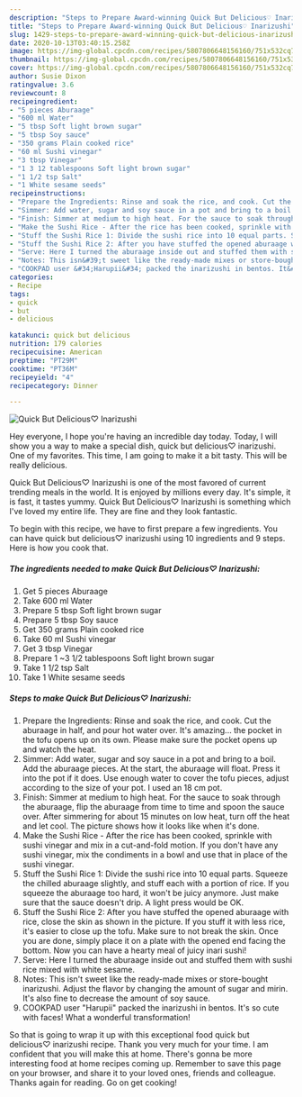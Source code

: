 ```yaml
---
description: "Steps to Prepare Award-winning Quick But Delicious♡ Inarizushi"
title: "Steps to Prepare Award-winning Quick But Delicious♡ Inarizushi"
slug: 1429-steps-to-prepare-award-winning-quick-but-delicious-inarizushi
date: 2020-10-13T03:40:15.258Z
image: https://img-global.cpcdn.com/recipes/5807806648156160/751x532cq70/quick-but-delicious♡-inarizushi-recipe-main-photo.jpg
thumbnail: https://img-global.cpcdn.com/recipes/5807806648156160/751x532cq70/quick-but-delicious♡-inarizushi-recipe-main-photo.jpg
cover: https://img-global.cpcdn.com/recipes/5807806648156160/751x532cq70/quick-but-delicious♡-inarizushi-recipe-main-photo.jpg
author: Susie Dixon
ratingvalue: 3.6
reviewcount: 8
recipeingredient:
- "5 pieces Aburaage"
- "600 ml Water"
- "5 tbsp Soft light brown sugar"
- "5 tbsp Soy sauce"
- "350 grams Plain cooked rice"
- "60 ml Sushi vinegar"
- "3 tbsp Vinegar"
- "1 3 12 tablespoons Soft light brown sugar"
- "1 1/2 tsp Salt"
- "1 White sesame seeds"
recipeinstructions:
- "Prepare the Ingredients: Rinse and soak the rice, and cook. Cut the aburaage in half, and pour hot water over. It&#39;s amazing... the pocket in the tofu opens up on its own. Please make sure the pocket opens up and watch the heat."
- "Simmer: Add water, sugar and soy sauce in a pot and bring to a boil. Add the aburaage pieces. At the start, the aburaage will float. Press it into the pot if it does. Use enough water to cover the tofu pieces, adjust according to the size of your pot. I used an 18 cm pot."
- "Finish: Simmer at medium to high heat. For the sauce to soak through the aburaage, flip the aburaage from time to time and spoon the sauce over. After simmering for about 15 minutes on low heat, turn off the heat and let cool. The picture shows how it looks like when it&#39;s done."
- "Make the Sushi Rice - After the rice has been cooked, sprinkle with sushi vinegar and mix in a cut-and-fold motion. If you don&#39;t have any sushi vinegar, mix the condiments in a bowl and use that in place of the sushi vinegar."
- "Stuff the Sushi Rice 1: Divide the sushi rice into 10 equal parts. Squeeze the chilled aburaage slightly, and stuff each with a portion of rice. If you squeeze the aburaage too hard, it won&#39;t be juicy anymore. Just make sure that the sauce doesn&#39;t drip. A light press would be OK."
- "Stuff the Sushi Rice 2: After you have stuffed the opened aburaage with rice, close the skin as shown in the picture. If you stuff it with less rice, it&#39;s easier to close up the tofu. Make sure to not break the skin. Once you are done, simply place it on a plate with the opened end facing the bottom. Now you can have a hearty meal of juicy inari sushi!"
- "Serve: Here I turned the aburaage inside out and stuffed them with sushi rice mixed with white sesame."
- "Notes: This isn&#39;t sweet like the ready-made mixes or store-bought inarizushi. Adjust the flavor by changing the amount of sugar and mirin. It&#39;s also fine to decrease the amount of soy sauce."
- "COOKPAD user &#34;Harupii&#34; packed the inarizushi in bentos. It&#39;s so cute with faces! What a wonderful transformation!"
categories:
- Recipe
tags:
- quick
- but
- delicious

katakunci: quick but delicious 
nutrition: 179 calories
recipecuisine: American
preptime: "PT29M"
cooktime: "PT36M"
recipeyield: "4"
recipecategory: Dinner

---
```



![Quick But Delicious♡ Inarizushi](https://img-global.cpcdn.com/recipes/5807806648156160/751x532cq70/quick-but-delicious♡-inarizushi-recipe-main-photo.jpg)

Hey everyone, I hope you're having an incredible day today. Today, I will show you a way to make a special dish, quick but delicious♡ inarizushi. One of my favorites. This time, I am going to make it a bit tasty. This will be really delicious.



Quick But Delicious♡ Inarizushi is one of the most favored of current trending meals in the world. It is enjoyed by millions every day. It's simple, it is fast, it tastes yummy. Quick But Delicious♡ Inarizushi is something which I've loved my entire life. They are fine and they look fantastic.


To begin with this recipe, we have to first prepare a few ingredients. You can have quick but delicious♡ inarizushi using 10 ingredients and 9 steps. Here is how you cook that.

<!--inarticleads1-->

##### The ingredients needed to make Quick But Delicious♡ Inarizushi:

1. Get 5 pieces Aburaage
1. Take 600 ml Water
1. Prepare 5 tbsp Soft light brown sugar
1. Prepare 5 tbsp Soy sauce
1. Get 350 grams Plain cooked rice
1. Take 60 ml Sushi vinegar
1. Get 3 tbsp Vinegar
1. Prepare 1 ~3 1/2 tablespoons Soft light brown sugar
1. Take 1 1/2 tsp Salt
1. Take 1 White sesame seeds




<!--inarticleads2-->

##### Steps to make Quick But Delicious♡ Inarizushi:

1. Prepare the Ingredients: Rinse and soak the rice, and cook. Cut the aburaage in half, and pour hot water over. It&#39;s amazing... the pocket in the tofu opens up on its own. Please make sure the pocket opens up and watch the heat.
1. Simmer: Add water, sugar and soy sauce in a pot and bring to a boil. Add the aburaage pieces. At the start, the aburaage will float. Press it into the pot if it does. Use enough water to cover the tofu pieces, adjust according to the size of your pot. I used an 18 cm pot.
1. Finish: Simmer at medium to high heat. For the sauce to soak through the aburaage, flip the aburaage from time to time and spoon the sauce over. After simmering for about 15 minutes on low heat, turn off the heat and let cool. The picture shows how it looks like when it&#39;s done.
1. Make the Sushi Rice - After the rice has been cooked, sprinkle with sushi vinegar and mix in a cut-and-fold motion. If you don&#39;t have any sushi vinegar, mix the condiments in a bowl and use that in place of the sushi vinegar.
1. Stuff the Sushi Rice 1: Divide the sushi rice into 10 equal parts. Squeeze the chilled aburaage slightly, and stuff each with a portion of rice. If you squeeze the aburaage too hard, it won&#39;t be juicy anymore. Just make sure that the sauce doesn&#39;t drip. A light press would be OK.
1. Stuff the Sushi Rice 2: After you have stuffed the opened aburaage with rice, close the skin as shown in the picture. If you stuff it with less rice, it&#39;s easier to close up the tofu. Make sure to not break the skin. Once you are done, simply place it on a plate with the opened end facing the bottom. Now you can have a hearty meal of juicy inari sushi!
1. Serve: Here I turned the aburaage inside out and stuffed them with sushi rice mixed with white sesame.
1. Notes: This isn&#39;t sweet like the ready-made mixes or store-bought inarizushi. Adjust the flavor by changing the amount of sugar and mirin. It&#39;s also fine to decrease the amount of soy sauce.
1. COOKPAD user &#34;Harupii&#34; packed the inarizushi in bentos. It&#39;s so cute with faces! What a wonderful transformation!




So that is going to wrap it up with this exceptional food quick but delicious♡ inarizushi recipe. Thank you very much for your time. I am confident that you will make this at home. There's gonna be more interesting food at home recipes coming up. Remember to save this page on your browser, and share it to your loved ones, friends and colleague. Thanks again for reading. Go on get cooking!
